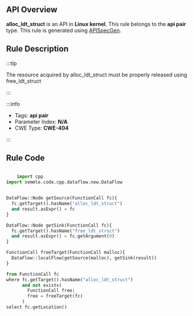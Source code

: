 ---
---


## API Overview
**alloc_ldt_struct** is an API in **Linux kernel**. This rule belongs to the **api pair** type. This rule is generated using [APISpecGen](../../tools/APISpecGen).
## Rule Description

:::tip

The resource acquired by alloc_ldt_struct must be properly released using free_ldt_struct

:::

:::info

- Tags: **api pair**
- Parameter Index: **N/A**
- CWE Type: **CWE-404**

:::

## Rule Code
```python

    import cpp
import semmle.code.cpp.dataflow.new.DataFlow


DataFlow::Node getSource(FunctionCall fc){
  fc.getTarget().hasName("alloc_ldt_struct")
  and result.asExpr() = fc
}

DataFlow::Node getSink(FunctionCall fc){
  fc.getTarget().hasName("free_ldt_struct")
  and result.asExpr() = fc.getArgument(0)
}

FunctionCall freeTarget(FunctionCall malloc){
  DataFlow::localFlow(getSource(malloc), getSink(result))
}

from FunctionCall fc
where fc.getTarget().hasName("alloc_ldt_struct")
      and not exists(
        FunctionCall free| 
        free = freeTarget(fc)
      )
select fc.getLocation()

    
```